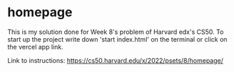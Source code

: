 # homepage

This is my solution done for Week 8's problem of Harvard edx's CS50. To start up the project write down 'start index.html' on the terminal or click on the vercel app link.

Link to instructions:
https://cs50.harvard.edu/x/2022/psets/8/homepage/
